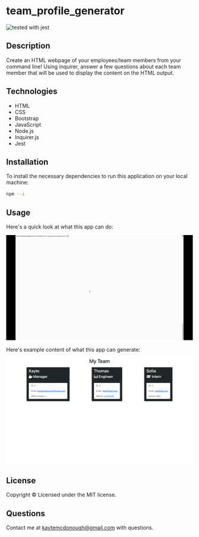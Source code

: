 # team_profile_generator

![tested with jest](https://img.shields.io/badge/tested_with-jest-99424f.svg)

## Description
Create an HTML webpage of your employees/team members from your command line!  Using inquirer, answer a few questions about each team member that will be used to display the content on the HTML output.  

## Technologies
* HTML
* CSS
* Bootstrap
* JavaScript
* Node.js
* Inquirer.js
* Jest

## Installation
To install the necessary dependencies to run this application on your local machine:

``` bash
npm --i
```
## Usage
Here's a quick look at what this app can do:  

![team-profile-generator](Develop/MyTeamDemo.gif)

Here's example content of what this app can generate:  

![example-output](Develop/schreenshotMyTeam.png)



## License
Copyright &copy; Licensed under the MIT license.

## Questions
Contact me at kaytemcdonough@gmail.com with questions.